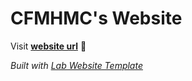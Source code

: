 
# CFMHMC's Website

Visit **[website url](#)** 🚀

_Built with [Lab Website Template](https://greene-lab.gitbook.io/lab-website-template-docs)_

